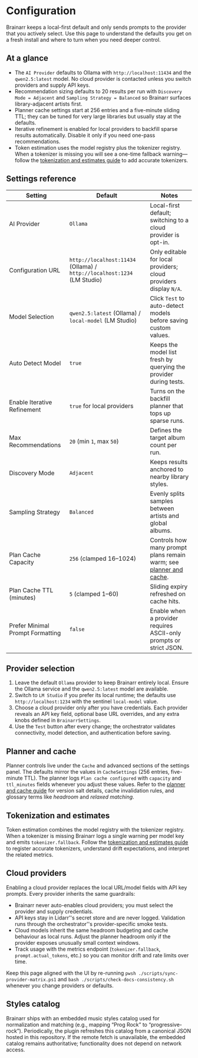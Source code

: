 # Configuration

Brainarr keeps a local-first default and only sends prompts to the provider that you actively select. Use this page to understand the defaults you get on a fresh install and where to turn when you need deeper control.

## At a glance

- The `AI Provider` defaults to Ollama with `http://localhost:11434` and the `qwen2.5:latest` model. No cloud provider is contacted unless you switch providers and supply API keys.
- Recommendation sizing defaults to 20 results per run with `Discovery Mode = Adjacent` and `Sampling Strategy = Balanced` so Brainarr surfaces library-adjacent artists first.
- Planner cache settings start at 256 entries and a five-minute sliding TTL; they can be tuned for very large libraries but usually stay at the defaults.
- Iterative refinement is enabled for local providers to backfill sparse results automatically. Disable it only if you need one-pass recommendations.
- Token estimation uses the model registry plus the tokenizer registry. When a tokenizer is missing you will see a one-time fallback warning—follow the [tokenization and estimates guide](./tokenization-and-estimates.md) to add accurate tokenizers.

## Settings reference

| Setting | Default | Notes |
| --- | --- | --- |
| AI Provider | `Ollama` | Local-first default; switching to a cloud provider is opt-in. |
| Configuration URL | `http://localhost:11434` (Ollama) / `http://localhost:1234` (LM Studio) | Only editable for local providers; cloud providers display `N/A`. |
| Model Selection | `qwen2.5:latest` (Ollama) / `local-model` (LM Studio) | Click `Test` to auto-detect models before saving custom values. |
| Auto Detect Model | `true` | Keeps the model list fresh by querying the provider during tests. |
| Enable Iterative Refinement | `true` for local providers | Turns on the backfill planner that tops up sparse runs. |
| Max Recommendations | `20` (min `1`, max `50`) | Defines the target album count per run. |
| Discovery Mode | `Adjacent` | Keeps results anchored to nearby library styles. |
| Sampling Strategy | `Balanced` | Evenly splits samples between artists and global albums. |
| Plan Cache Capacity | `256` (clamped 16–1024) | Controls how many prompt plans remain warm; see [planner and cache](./planner-and-cache.md). |
| Plan Cache TTL (minutes) | `5` (clamped 1–60) | Sliding expiry refreshed on cache hits. |
| Prefer Minimal Prompt Formatting | `false` | Enable when a provider requires ASCII-only prompts or strict JSON. |

## Provider selection

1. Leave the default `Ollama` provider to keep Brainarr entirely local. Ensure the Ollama service and the `qwen2.5:latest` model are available.
2. Switch to `LM Studio` if you prefer its local runtime; the defaults use `http://localhost:1234` with the sentinel `local-model` value.
3. Choose a cloud provider only after you have credentials. Each provider reveals an API key field, optional base URL overrides, and any extra knobs defined in `BrainarrSettings`.
4. Use the `Test` button after every change; the orchestrator validates connectivity, model detection, and authentication before saving.

## Planner and cache

Planner controls live under the `Cache` and advanced sections of the settings panel. The defaults mirror the values in `CacheSettings` (256 entries, five-minute TTL). The planner logs `Plan cache configured` with `capacity` and `ttl_minutes` fields whenever you adjust these values. Refer to the [planner and cache guide](./planner-and-cache.md) for version salt details, cache invalidation rules, and glossary terms like *headroom* and *relaxed matching*.

## Tokenization and estimates

Token estimation combines the model registry with the tokenizer registry. When a tokenizer is missing Brainarr logs a single warning per model key and emits `tokenizer.fallback`. Follow the [tokenization and estimates guide](./tokenization-and-estimates.md) to register accurate tokenizers, understand drift expectations, and interpret the related metrics.

## Cloud providers

Enabling a cloud provider replaces the local URL/model fields with API key prompts. Every provider inherits the same guardrails:

- Brainarr never auto-enables cloud providers; you must select the provider and supply credentials.
- API keys stay in Lidarr''s secret store and are never logged. Validation runs through the orchestrator''s provider-specific smoke tests.
- Cloud models inherit the same headroom budgeting and cache behaviour as local runs. Adjust the planner headroom only if the provider exposes unusually small context windows.
- Track usage with the metrics endpoint (`tokenizer.fallback`, `prompt.actual_tokens`, etc.) so you can monitor drift and rate limits over time.

Keep this page aligned with the UI by re-running `pwsh ./scripts/sync-provider-matrix.ps1` and `bash ./scripts/check-docs-consistency.sh` whenever you change providers or defaults.

## Styles catalog

Brainarr ships with an embedded music styles catalog used for normalization and matching (e.g., mapping “Prog Rock” to “progressive-rock”). Periodically, the plugin refreshes this catalog from a canonical JSON hosted in this repository. If the remote fetch is unavailable, the embedded catalog remains authoritative; functionality does not depend on network access.
